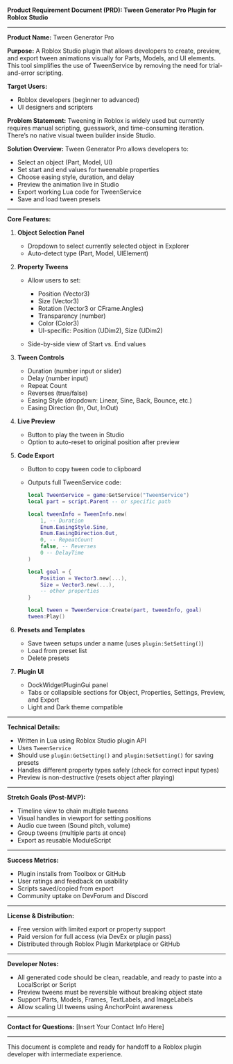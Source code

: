 **Product Requirement Document (PRD): Tween Generator Pro Plugin for Roblox Studio**

---

**Product Name:** Tween Generator Pro

**Purpose:**
A Roblox Studio plugin that allows developers to create, preview, and export tween animations visually for Parts, Models, and UI elements. This tool simplifies the use of TweenService by removing the need for trial-and-error scripting.

**Target Users:**

* Roblox developers (beginner to advanced)
* UI designers and scripters

**Problem Statement:**
Tweening in Roblox is widely used but currently requires manual scripting, guesswork, and time-consuming iteration. There’s no native visual tween builder inside Studio.

**Solution Overview:**
Tween Generator Pro allows developers to:

* Select an object (Part, Model, UI)
* Set start and end values for tweenable properties
* Choose easing style, duration, and delay
* Preview the animation live in Studio
* Export working Lua code for TweenService
* Save and load tween presets

---

**Core Features:**

1. **Object Selection Panel**

   * Dropdown to select currently selected object in Explorer
   * Auto-detect type (Part, Model, UIElement)

2. **Property Tweens**

   * Allow users to set:

     * Position (Vector3)
     * Size (Vector3)
     * Rotation (Vector3 or CFrame.Angles)
     * Transparency (number)
     * Color (Color3)
     * UI-specific: Position (UDim2), Size (UDim2)
   * Side-by-side view of Start vs. End values

3. **Tween Controls**

   * Duration (number input or slider)
   * Delay (number input)
   * Repeat Count
   * Reverses (true/false)
   * Easing Style (dropdown: Linear, Sine, Back, Bounce, etc.)
   * Easing Direction (In, Out, InOut)

4. **Live Preview**

   * Button to play the tween in Studio
   * Option to auto-reset to original position after preview

5. **Code Export**

   * Button to copy tween code to clipboard
   * Outputs full TweenService code:

     ```lua
     local TweenService = game:GetService("TweenService")
     local part = script.Parent -- or specific path

     local tweenInfo = TweenInfo.new(
         1, -- Duration
         Enum.EasingStyle.Sine,
         Enum.EasingDirection.Out,
         0, -- RepeatCount
         false, -- Reverses
         0 -- DelayTime
     )

     local goal = {
         Position = Vector3.new(...),
         Size = Vector3.new(...),
         -- other properties
     }

     local tween = TweenService:Create(part, tweenInfo, goal)
     tween:Play()
     ```

6. **Presets and Templates**

   * Save tween setups under a name (uses `plugin:SetSetting()`)
   * Load from preset list
   * Delete presets

7. **Plugin UI**

   * DockWidgetPluginGui panel
   * Tabs or collapsible sections for Object, Properties, Settings, Preview, and Export
   * Light and Dark theme compatible

---

**Technical Details:**

* Written in Lua using Roblox Studio plugin API
* Uses `TweenService`
* Should use `plugin:GetSetting()` and `plugin:SetSetting()` for saving presets
* Handles different property types safely (check for correct input types)
* Preview is non-destructive (resets object after playing)

---

**Stretch Goals (Post-MVP):**

* Timeline view to chain multiple tweens
* Visual handles in viewport for setting positions
* Audio cue tween (Sound pitch, volume)
* Group tweens (multiple parts at once)
* Export as reusable ModuleScript

---

**Success Metrics:**

* Plugin installs from Toolbox or GitHub
* User ratings and feedback on usability
* Scripts saved/copied from export
* Community uptake on DevForum and Discord

---

**License & Distribution:**

* Free version with limited export or property support
* Paid version for full access (via DevEx or plugin pass)
* Distributed through Roblox Plugin Marketplace or GitHub

---

**Developer Notes:**

* All generated code should be clean, readable, and ready to paste into a LocalScript or Script
* Preview tweens must be reversible without breaking object state
* Support Parts, Models, Frames, TextLabels, and ImageLabels
* Allow scaling UI tweens using AnchorPoint awareness

---

**Contact for Questions:** \[Insert Your Contact Info Here]

---

This document is complete and ready for handoff to a Roblox plugin developer with intermediate experience.
